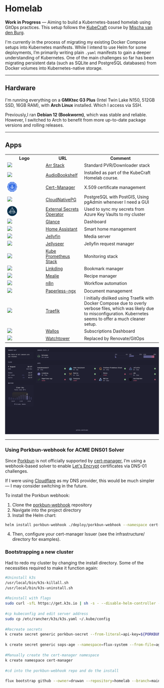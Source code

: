 # Homelab

**Work in Progress** — Aiming to build a Kubernetes-based homelab using GitOps practices. This setup follows the [KubeCraft](https://www.skool.com/kubecraft) course by [Mischa van den Burg](https://github.com/mischavandenburg).

I'm currently in the process of migrating my existing Docker Compose setups into Kubernetes manifests. While I intend to use Helm for some deployments, I’m primarily writing plain `.yaml` manifests to gain a deeper understanding of Kubernetes. One of the main challenges so far has been migrating persistent data (such as SQLite and PostgreSQL databases) from Docker volumes into Kubernetes-native storage.

---

## Hardware

I'm running everything on a **GMKtec G3 Plus** (Intel Twin Lake N150, 512GB SSD, 16GB RAM), with **Arch Linux** installed. Which I access via SSH.

Previously,I ran **Debian 12 (Bookworm)**, which was stable and reliable. However, I switched to Arch to benefit from more up-to-date package versions and rolling releases.

---

## Apps

<table style="width:100%">
   <tr>
       <th style="width:25%">Logo</td>
       <th style="width:25%">URL</td>
       <th style="width:50%">Comment</td>
   </tr>
   <tr>
       <td><img width="32" src="https://cdn.jsdelivr.net/gh/selfhst/icons/svg/sonarr-radarr.svg"></td>
       <td><a href="https://trash-guides.info">Arr Stack</a></td>
       <td>Standard PVR/Downloader stack</td>
   </tr>
   <tr>
       <td><img width="32" src="https://cdn.jsdelivr.net/gh/selfhst/icons/svg/audiobookshelf.svg"></td>
       <td><a href="https://www.audiobookshelf.org/">AudioBookshelf</a></td>
       <td>Installed as part of the KubeCraft Homelab course.</td>
   </tr>
   <tr>
     <td><img width="32" src="https://raw.githubusercontent.com/cert-manager/cert-manager/master/logo/logo.svg"></td>
     <td><a href="https://cert-manager.io/">Cert-Manager</a></td>
     <td>X.509 certificate management</td>
   </tr>
   <tr>
       <td><img width="32" src="https://cdn.jsdelivr.net/gh/selfhst/icons/svg/postgresql.svg"></td>
       <td><a href="https://cloudnative-pg.io/">CloudNativePG</a></td>
       <td>PostgreSQL with PostGIS, Using pgAdmin whenever I need a GUI</td>
   </tr>
  <tr>
      <td><img width="32" src="https://raw.githubusercontent.com/external-secrets/external-secrets/main/assets/eso-round-logo.svg"></td>
      <td><a href="https://external-secrets.io">External Secrets Operator</a></td>
      <td>Used to sync my secrets from Azure Key Vaults to my cluster</td>
  </tr>
   <tr>
       <td><img width="32" src="https://cdn.jsdelivr.net/gh/selfhst/icons/svg/glance.svg"></td>
       <td><a href="https://github.com/glanceapp/glance/">Glance</a></td>
       <td>Dashboard</td>
   </tr>
   <tr>
       <td><img width="32" src="https://cdn.jsdelivr.net/gh/selfhst/icons/svg/home-assistant.svg"></td>
       <td><a href="https://www.home-assistant.io/">Home Assistant</a></td>
       <td>Smart home management</td>
   </tr>
   <tr>
       <td><img width="32" src="https://cdn.jsdelivr.net/gh/selfhst/icons/svg/jellyfin.svg"></td>
       <td><a href="https://jellyfin.org/docs/general/installation/container">Jellyfin</a></td>
       <td>Media server</td>
   </tr>
   <tr>
       <td><img width="32" src="https://cdn.jsdelivr.net/gh/selfhst/icons/svg/jellyseerr.svg"></td>
       <td><a href="https://docs.jellyfineerr.dev/getting-started/docker?docker-methods=docker-compose">Jellyseer</a></td>
       <td>Jellyfin request manager</td>
   </tr>
   <tr>
       <td><img width="32" src="https://cdn.jsdelivr.net/gh/selfhst/icons/svg/grafana.svg"></td>
       <td><a href="https://github.com/prometheus-community/helm-charts/tree/main/charts/kube-prometheus-stack#get-helm-repository-info">Kube Prometheus Stack</a></td>
       <td>Monitoring stack</td>
   </tr>
   <tr>
       <td><img width="32" src="https://cdn.jsdelivr.net/gh/selfhst/icons/svg/linkding.svg"></td>
       <td><a href="https://linkding.link/">Linkding</a></td>
       <td>Bookmark manager</td>
   </tr>
   <tr>
       <td><img width="32" src="https://cdn.jsdelivr.net/gh/selfhst/icons/svg/mealie.svg"></td>
       <td><a href="https://docs.mealie.io/">Mealie</a></td>
       <td>Recipe manager</td>
   </tr>
   <tr>
       <td><img width="32" src="https://cdn.jsdelivr.net/gh/selfhst/icons/svg/n8n.svg"></td>
       <td><a href="https://n8n.io/">n8n<a/></td>
       <td>Workflow automation</td>
   </tr>
   <tr>
       <td><img width="32" src="https://cdn.jsdelivr.net/gh/selfhst/icons/svg/paperless-ngx.svg"></td>
       <td><a href="https://docs.paperless-ngx.com/">Paperless-ngx</a></td>
       <td>Document management</td>
   </tr>
   <tr>
       <td><img width="32" src="https://cdn.jsdelivr.net/gh/selfhst/icons/svg/traefik.svg"></td>
       <td><a href="https://doc.traefik.io/traefik/getting-started/">Traefik</a></td>
       <td>I initially disliked using Traefik with Docker Compose due to overly verbose files, which was likely due to misconfiguration. Kubernetes seems to offer a much cleaner setup.</td>
   </tr>
   <tr>
       <td><img width="32" src="https://cdn.jsdelivr.net/gh/selfhst/icons/svg/wallos.svg"></td>
       <td><a href="https://github.com/ellite/Wallos">Wallos</a></td>
       <td>Subscriptions Dashboard</td>
   </tr>
   <tr>
       <td><img width="32" src="https://cdn.jsdelivr.net/gh/selfhst/icons/svg/watchtower.svg"></td>
       <td><a href="https://github.com/containrrr/watchtower">Watchtower</a></td>
       <td>Replaced by Renovate/GitOps</td>
   </tr>
</table>

![Glance](./assets/Glance.png)

---

### Using Porkbun-webhook for ACME DNS01 Solver

Since [Porkbun](https://porkbun.com/) is not officially supported by [cert-manager](https://cert-manager.io), I’m using a webhook-based solver to enable [Let's Encrypt](https://letsencrypt.org/) certificates via DNS-01 challenges.

If I were using [Cloudflare](https://www.cloudflare.com/) as my DNS provider, this would be much simpler — I may consider switching in the future.

To install the Porkbun webhook:

1. Clone the [porkbun-webhook](https://github.com/mdonoughe/porkbun-webhook) repository
2. Navigate into the project directory
3. Install the Helm chart:

```bash
helm install porkbun-webhook ./deploy/porkbun-webhook --namespace cert-manager  --set groupName=christophervestman.com
```

4. Then, configure your cert-manager Issuer (see the infrastructure/ directory for examples).

### Bootstrapping a new cluster

Had to redo my cluster by changing the install directory. Some of the necessities required to make it function again:

```bash
#Uninstall k3s
/usr/local/bin/k3s-killall.sh
/usr/local/bin/k3s-uninstall.sh

#Reinstall with flags
sudo curl -sfL https://get.k3s.io | sh -s - --disable-helm-controller --data-dir=/home/k3s

#cp kubeconfig and edit server address
sudo cp /etc/rancher/k3s/k3s.yaml ~/.kube/config

#Recreate secrets
k create secret generic porkbun-secret --from-literal=api-key=${PORKBUN_API_KEY} --from-literal=secret-key=${PORKBUN_SECRET_KEY} --dry-run=client -o yaml > porkbun-secret.yaml

k create secret generic sops-age --namespace=flux-system --from-file=age.agekey=/dev/stdin

#Manually create the cert-manager namespace
k create namespace cert-manager

#cd into the porkbun-webhook repo and do the install

flux bootstrap github --owner=druwan --repository=homelab --branch=main --path=./clusters/staging --personal
```

